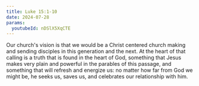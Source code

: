 ```yaml
---
title: Luke 15:1-10
date: 2024-07-28
params:
  youtubeId: nDSlX5XqCTE
---
```


Our church's vision is that we would be a Christ centered church making and sending disciples in this generation and the next. At the heart of that calling is a truth that is found in the heart of God, something that Jesus makes very plain and powerful in the parables of this passage, and something that will refresh and energize us: no matter how far from God we might be, he seeks us, saves us, and celebrates our relationship with him. 
